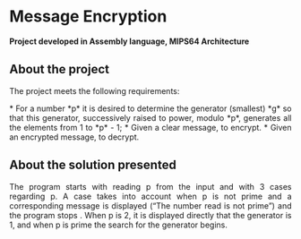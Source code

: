 # Message Encryption
**Project developed in Assembly language, MIPS64 Architecture**

## About the project

The project meets the following requirements:
<div align="justify"> * For a number *p* it is desired to determine the generator (smallest) *g* so that this generator, successively raised to power, modulo *p*, generates all the elements from 1 to *p* - 1;
* Given a clear message, to encrypt.
* Given an encrypted message, to decrypt.
 
 ## About the solution presented
 
<div align="justify"> The program starts with reading p from the input and with 3 cases regarding p. A case takes into account when p is not prime and a corresponding message is displayed (“The number read is not prime”) and the program stops . When p is 2, it is displayed directly that the generator is 1, and when p is prime the search for the generator begins.
